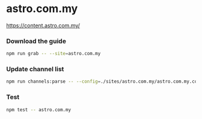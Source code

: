 # astro.com.my

https://content.astro.com.my/

### Download the guide

```sh
npm run grab -- --site=astro.com.my
```

### Update channel list

```sh
npm run channels:parse -- --config=./sites/astro.com.my/astro.com.my.config.js --output=./sites/astro.com.my/astro.com.my.channels.xml
```

### Test

```sh
npm test -- astro.com.my
```
